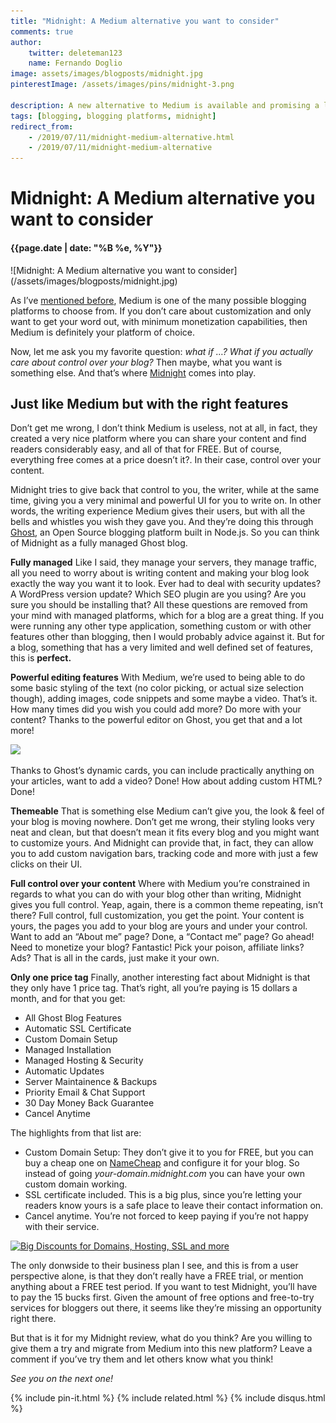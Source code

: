 ```yaml
---
title: "Midnight: A Medium alternative you want to consider"
comments: true
author:
    twitter: deleteman123
    name: Fernando Doglio
image: assets/images/blogposts/midnight.jpg
pinterestImage: /assets/images/pins/midnight-3.png

description: A new alternative to Medium is available and promising a lot more control over your blog.
tags: [blogging, blogging platforms, midnight]
redirect_from:
    - /2019/07/11/midnight-medium-alternative.html
    - /2019/07/11/midnight-medium-alternative
---
```


# Midnight: A Medium alternative you want to consider
#### {{page.date | date: "%B %e, %Y"}}

<div class="post-header-img" markdown="1">
![Midnight: A Medium alternative you want to consider](/assets/images/blogposts/midnight.jpg)
</div>

As I’ve [mentioned before](http://www.mywritingcorner.net/2019/06/25/top-6-blogging-platforms.html), Medium is one of the many possible blogging platforms to choose from. If you don’t care about customization and only want to get your word out, with minimum monetization capabilities, then Medium is definitely your platform of choice.

Now, let me ask you my favorite question: *what if …? What if you actually care about control over your blog?* 
Then maybe, what you want is something else. And that’s where [Midnight](https://getmidnight.com/) comes into play. 


## Just like Medium but with the right features

Don’t get me wrong, I don’t think Medium is useless, not at all, in fact, they created a very nice platform where you can share your content and find readers considerably easy, and all of that for FREE. 
But of course, everything free comes at a price doesn’t it?. In their case, control over your content. 

Midnight tries to give back that control to you, the writer, while at the same time, giving you a very minimal and powerful UI for you to write on. In other words, the writing experience Medium gives their users, but with all the bells and whistles you wish they gave you.
And they’re doing this through [Ghost](https://ghost.org/), an Open Source blogging platform built in Node.js. So you can think of Midnight as a fully managed Ghost blog.

**Fully managed**
Like I said, they manage your servers, they manage traffic, all you need to worry about is writing content and making your blog look exactly the way you want it to look.
Ever had to deal with security updates? A WordPress version update? Which SEO plugin are you using? Are you sure you should be installing that? 
All these questions are removed from your mind with managed  platforms, which for a blog are a great thing. If you were running any other type application, something custom or with other features other than blogging, then I would probably advice against it. But for a blog, something that has a very limited and well defined set of features, this is **perfect.**

**Powerful editing features**
With Medium, we’re used to being able to do some basic styling of the text (no color picking, or actual size selection though), adding images, code snippets and some maybe a video. That’s it. How many times did you wish you could add more? Do more with your content? 
Thanks to the powerful editor on Ghost, you get that and a lot more!


![](https://paper-attachments.dropbox.com/s_C0085B1E3DED362528E07B0978C2B57FA6041C44281D1DA413980D663FCD3D95_1562865073904_midnight-1.png)


Thanks to Ghost’s dynamic cards, you can include practically anything on your articles, want to add a video? Done! How about adding custom HTML? Done!


**Themeable**
That is something else  Medium can’t give you, the look & feel of your blog is moving nowhere. Don’t get me wrong, their styling looks very neat and clean, but that doesn’t mean it fits every blog and you might want to customize yours. 
And Midnight can provide that, in fact, they can allow you to add custom navigation bars, tracking code and more with just a few clicks on their UI.

**Full control over your content**
Where with Medium you’re constrained in regards  to what you can do with your blog other than writing, Midnight gives you full control.
Yeap, again, there is a common theme repeating, isn’t there? Full control, full customization, you get the point. Your content is yours, the pages you add to your blog are yours and under your control. Want to add an “About me” page? Done, a “Contact me” page? Go ahead!
Need to monetize your blog? Fantastic! Pick your poison, affiliate links? Ads? That is all in the cards, just make it your own. 

**Only one price tag**
Finally, another interesting fact about Midnight is that they only have 1 price tag. That’s right, all you’re paying is 15 dollars a month, and for that you get:


- All Ghost Blog Features
- Automatic SSL Certificate
- Custom Domain Setup
- Managed Installation
- Managed Hosting & Security
- Automatic Updates
- Server Maintainence & Backups
- Priority Email & Chat Support
- 30 Day Money Back Guarantee
- Cancel Anytime
    

The highlights from that list are:

- Custom Domain Setup: They don’t give it to you for FREE, but you can buy a cheap one on [NameCheap](https://shareasale.com/r.cfm?b=1380239&u=2099099&m=46483&urllink=&afftrack=) and configure it for your blog. So instead of going *your-domain.midnight.com* you can have your own custom domain working.
- SSL certificate included. This is a big plus, since you’re letting your readers know yours is a safe place to leave their contact information on.
- Cancel anytime. You’re not forced to keep paying if you’re not happy with their service.

<a target="_blank" href="https://shareasale.com/r.cfm?b=1188772&amp;u=2099099&amp;m=46483&amp;urllink=&amp;afftrack="><img src="https://static.shareasale.com/image/46483/promopage_004_728x90.gif" alt="Big Discounts for Domains, Hosting, SSL and more" border="0"></a>

The only donwside to their business plan I see, and this is from a user perspective alone, is that they don’t really have a FREE trial, or mention anything about a FREE test period. If you want to test Midnight, you’ll have to pay the 15 bucks first. Given the amount of free options and free-to-try services for bloggers out there, it seems like they’re missing an opportunity right there.

But that is it for my Midnight review, what do you think? Are you willing to give them a try and migrate from Medium into this new platform? Leave a comment if you’ve try them and let others know what you think!

*See you on the next one!* 

<div class="sharethis-inline-share-buttons"></div>

{% include pin-it.html %}
{% include related.html %}
{% include disqus.html %}
